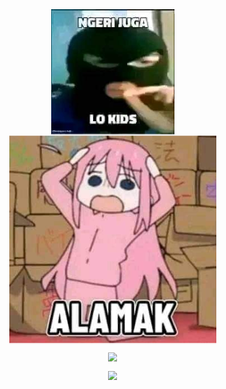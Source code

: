 
<div align="center">
<img src="./image/1.jpg"/>
</div>
<div align="center">
<img src="./image/2.jpg"/>
</div>

<div align="center">

![](https://nirzak-streak-stats.vercel.app/?user=YammD123&theme=dark&hide_border=false)<br/> 

[![](https://visitcount.itsvg.in/api?id=YammD123&icon=0&color=0)](https://visitcount.itsvg.in)
<br clear="both">
</div>

###